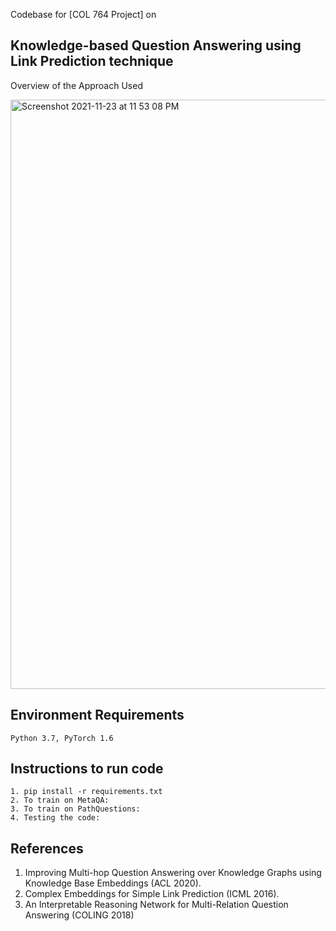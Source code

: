 Codebase for [COL 764 Project] on

## Knowledge-based Question Answering using Link Prediction technique

Overview of the Approach Used

<img width="943" alt="Screenshot 2021-11-23 at 11 53 08 PM" src="https://user-images.githubusercontent.com/93838007/143194619-d02d3059-9c2d-423d-9f7c-2ef0cd6aa9d7.png">

## Environment Requirements

```
Python 3.7, PyTorch 1.6
```
## Instructions to run code 

```
1. pip install -r requirements.txt
2. To train on MetaQA:
3. To train on PathQuestions:
4. Testing the code:
```

## References
1.	Improving Multi-hop Question Answering over Knowledge Graphs using Knowledge Base Embeddings (ACL 2020). 
2.	Complex Embeddings for Simple Link Prediction (ICML 2016). 
3.	An Interpretable Reasoning Network for Multi-Relation Question Answering (COLING 2018)

